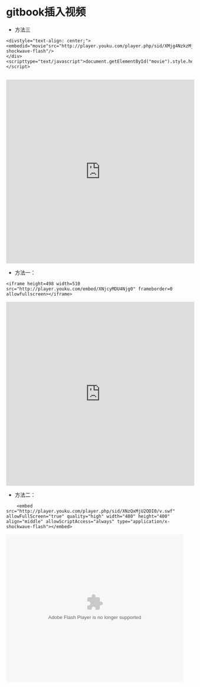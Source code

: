 # gitbook插入视频


* 方法三

```
<divstyle="text-align: center;">
<embedid="movie"src="http://player.youku.com/player.php/sid/XMjg4NzkzMjQ4/v.swf"allowfullscreen="true"quality="high"width="90%"align="middle"allowscriptaccess="always"type="application/x-shockwave-flash"/>
</div>
<scripttype="text/javascript">document.getElementById("movie").style.height=document.getElementById("movie").scrollWidth*0.8+"px"</script>


```


<iframe height=498 width=510 src="http://player.youku.com/embed/XMTI4MjU5OTA3Mg==" frameborder=0 allowfullscreen></iframe>


<script type="text/javascript">
window.onload = window.onresize = function () {
    resizeIframe();
}
var resizeIframe=function(){
    var bodyw=document.body.clientWidth;
    for(var ilength=0;ilength<=document.getElementsByTagName("iframe").length;ilength++){

        document.getElementsByTagName("iframe")[ilength].height = bodyw*9/16;//设定高度

    }
}
</script>



* 方法一：

```
<iframe height=498 width=510 src="http://player.youku.com/embed/XNjcyMDU4Njg0" frameborder=0 allowfullscreen></iframe>
```

<iframe height=498 width=510 src="http://player.youku.com/embed/XNjcyMDU4Njg0" frameborder=0 allowfullscreen></iframe>

* 方法二：

```
    <embed src="http://player.youku.com/player.php/sid/XNzQxMjU2ODI0/v.swf" allowFullScreen="true" quality="high" width="480" height="400" align="middle" allowScriptAccess="always" type="application/x-shockwave-flash"></embed>
```

<embed src="http://player.youku.com/player.php/sid/XNzQxMjU2ODI0/v.swf" allowFullScreen="true" quality="high" width="480" height="400" align="middle" allowScriptAccess="always" type="application/x-shockwave-flash"></embed>

